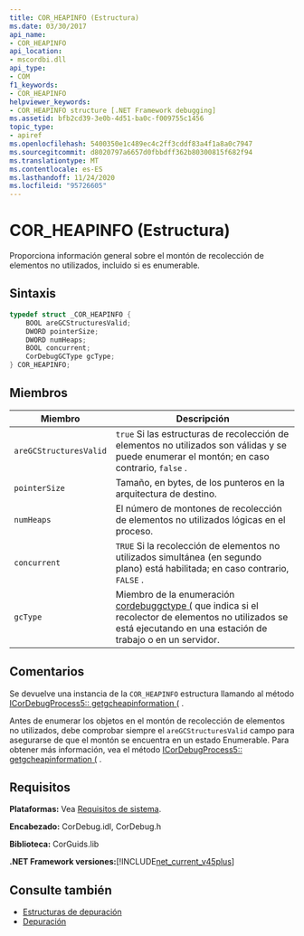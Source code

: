 ```yaml
---
title: COR_HEAPINFO (Estructura)
ms.date: 03/30/2017
api_name:
- COR_HEAPINFO
api_location:
- mscordbi.dll
api_type:
- COM
f1_keywords:
- COR_HEAPINFO
helpviewer_keywords:
- COR_HEAPINFO structure [.NET Framework debugging]
ms.assetid: bfb2cd39-3e0b-4d51-ba0c-f009755c1456
topic_type:
- apiref
ms.openlocfilehash: 5400350e1c489ec4c2ff3cddf83a4f1a8a0c7947
ms.sourcegitcommit: d8020797a6657d0fbbdff362b80300815f682f94
ms.translationtype: MT
ms.contentlocale: es-ES
ms.lasthandoff: 11/24/2020
ms.locfileid: "95726605"
---
```

# <a name="cor_heapinfo-structure"></a>COR_HEAPINFO (Estructura)

Proporciona información general sobre el montón de recolección de elementos no utilizados, incluido si es enumerable.  
  
## <a name="syntax"></a>Sintaxis  
  
```cpp  
typedef struct _COR_HEAPINFO {  
    BOOL areGCStructuresValid;
    DWORD pointerSize;
    DWORD numHeaps;  
    BOOL concurrent;
    CorDebugGCType gcType;
} COR_HEAPINFO;  
```  
  
## <a name="members"></a>Miembros  
  
|Miembro|Descripción|  
|------------|-----------------|  
|`areGCStructuresValid`|`true` Si las estructuras de recolección de elementos no utilizados son válidas y se puede enumerar el montón; en caso contrario, `false` .|  
|`pointerSize`|Tamaño, en bytes, de los punteros en la arquitectura de destino.|  
|`numHeaps`|El número de montones de recolección de elementos no utilizados lógicas en el proceso.|  
|`concurrent`|`TRUE` Si la recolección de elementos no utilizados simultánea (en segundo plano) está habilitada; en caso contrario, `FALSE` .|  
|`gcType`|Miembro de la enumeración [cordebuggctype (](cordebuggctype-enumeration.md) que indica si el recolector de elementos no utilizados se está ejecutando en una estación de trabajo o en un servidor.|  
  
## <a name="remarks"></a>Comentarios  

 Se devuelve una instancia de la `COR_HEAPINFO` estructura llamando al método [ICorDebugProcess5:: getgcheapinformation (](icordebugprocess5-getgcheapinformation-method.md) .  
  
 Antes de enumerar los objetos en el montón de recolección de elementos no utilizados, debe comprobar siempre el `areGCStructuresValid` campo para asegurarse de que el montón se encuentra en un estado Enumerable. Para obtener más información, vea el método [ICorDebugProcess5:: getgcheapinformation (](icordebugprocess5-getgcheapinformation-method.md) .  
  
## <a name="requirements"></a>Requisitos  

 **Plataformas:** Vea [Requisitos de sistema](../../get-started/system-requirements.md).  
  
 **Encabezado:** CorDebug.idl, CorDebug.h  
  
 **Biblioteca:** CorGuids.lib  
  
 **.NET Framework versiones:**[!INCLUDE[net_current_v45plus](../../../../includes/net-current-v45plus-md.md)]  
  
## <a name="see-also"></a>Consulte también

- [Estructuras de depuración](debugging-structures.md)
- [Depuración](index.md)
